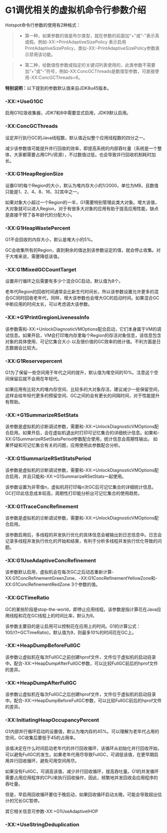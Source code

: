 # G1调优相关的虚拟机命令行参数介绍

Hotspot命令行参数的使用有2种格式：

> * 第一种，如果参数的值是布尔类型，就在参数的前面加“+”或“-”表示真或假。例如-XX:+PrintAdaptiveSizePolicy
表示启用PrintAdaptiveSizePolicy，类似-XX:-PrintAdaptiveSizePolicy参数表示禁用该功能。  

> * 第二种，给数值性参数或指定的关键词列表使用的，此类参数不需要加“+”或“-”符号，例如-XX:ConcGCThreads是数值型参数，可直接使用-XX:ConcGCThreads=6。

<strong>特别说明：</strong>以下提到的参数默认值来自JDK8u45版本。  

### -XX:+UseG1GC

启用G1垃圾收集器，JDK7和8中需要显式启用，JDK9默认启用。

### -XX:ConcGCThreads  

设定并行执行GC的Java线程数，默认值近似整个应用线程数的四分之一。  

减少该参数值可能提升并行回收的效率，即提高系统的内部吞吐量（系统是一个整体，大家都需要占用CPU资源），不过数值过低，也会导致并行回收机制耗时加长。  

### -XX:G1HeapRegionSize  

设置G1的每个Region的大小，默认为堆内存大小的1/2000，单位为MB，且数值只能是1、2、4、8、16、32其中之一。  

如果对象大小超过一个Region的一半，G1需要特别管理此类大对象。增大该值，大对象就可以进入Region，对于有很多大对象的应用有助于提高应用性能，缺点是直接干预了各年龄代的分配大小。  

### -XX:G1HeapWastePercent

G1不会回收的内存大小，默认是堆大小的5%。

GC会收集所有的Region，直到剩余的值达到该参数设定的值，就会停止收集。对于大堆来说，需要降低该值。

### -XX:G1MixedGCCountTarget

设置并行循环之后需要有多少个混合GC启动，默认值为8个。  

老年代Region的回收时间通常会比新生代时间长，所以该参数设置允许更多的混合GC同时回收老年代，同样，增大该参数也会增大GC的启动时间。如果混合GC中断应用的时间太长，可以考虑调大该参数。


### -XX:+G1PrintGregionLivenessInfo

该参数需和-XX:+UnlockDiagnosticVMOptions配合启动，它们本身属于VM的调试信息。如果开启，VM会打印堆内存里每个Region的存活对象信息，该信息包含对象的具体使用、可记忆集合大小
以及很价值的GC效率的统计值。不利方面是日志数据会比较大。

### -XX:G1Reservepercent

G1为了保留一些空间用于年代之间的提升，默认值为堆空间的10%。注意这个空间保留后就不会用在年轻代。  

如果应用有比较大的堆内存空间、比较多的大对象存活，建议减少一些保留空间，这样会给年轻代更多的预留空间、GC之间的会有更长的间隔时间，对于性能提升有帮助。


### -XX:+G1SummarizeRSetStats

该参数是虚拟机的诊断调试参数，需要和-XX:+UnlockDiagnosticVMOptions配合启用。如果开启，会在虚拟机退出时打印可记忆集合的详细统计信息。如果和-XX:G1SummarizeRSetStatsPeriod参数配合使用，统计信息会周期性输出。
如果怀疑和可记忆集合有关的问题，应用使用此参数配合分析。

### -XX:G1SummarizeRSetStatsPeriod

该参数是虚拟机的诊断调试参数，需要和-XX:+UnlockDiagnosticVMOptions配合启用，并且只能和-XX:+G1SummarizeRSetStats一起使用。  

该参数设置为非零值n，虚拟机将打印每n次GC后可记忆集合的详细统计信息。GC打印此信息成本较高，周期性打印能分析出可记忆集合的使用趋势。  

### -XX:G1TraceConcRefinement

该参数是虚拟机的诊断调试参数，需要和-XX:+UnlockDiagnosticVMOptions配合启用。

该参数启用后，多线程的并发执行优化的具体信息会被输出到日志信息中。日志会记录多线程并发执行优化的开始和结束，有利于分析多线程并发执行优化导致的问题。  

### -XX:G1UseAdaptiveConcRefinement

该参数默认启用，虚拟机会在每次GC之后动态重新计算-XX:G1ConcRefinementGreenZone、-XX:G1ConcRefinementYellowZone和-XX:G1ConcRefinementRedZone 3个参数的值。

### -XX:GCTimeRatio

GC的某些阶段是stop-the-world，即停止应用线程。该参数是指计算花在Java应用线程和花在GC线程上的时间比率，默认为9。

该参数主要目的是让启用可以控制花在应用上的时间。G1的计算公式：100/(1+GCTimeRatio)，默认值为9，则最多10%的时间花在GC上。


### -XX:+HeapDumpBeforeFullGC

该参数让虚拟机在每次FullGC之前创建hprof文件，文件位于虚拟机的启动目录中。配合-XX:+HeapDumpAfterFullGC参数，可以比较FullGC前后的hprof文件的差异。

### -XX:+HeapDumpAfterFullGC

该参数让虚拟机在每次FullGC之后创建hprof文件，文件位于虚拟机的启动目录中。配合-XX:+HeapDumpBeforeFullGC参数，可以比较FullGC前后的hprof文件的差异。

### -XX:InitiatingHeapOccupancyPercent

G1内部并行循环启动的设置值，默认为堆内存的45%。可以理解为老年代占用的空间，GC收集后要低于45的占用率。  

该值决定在什么时间启动老年代的并行回收循环，该循环从初始化并行回收开始，可以避免FullGC的发生。如果老年代用尽导致FullGC，可调低该值，在更早期启用并行回收循环，避免可用空间用尽。  

如果没有FullGC，可调高该值，减少并行回收循环，提高吞吐量。G1的并发循环需要占用应用程序的CPU来执行回收操作，因此，频繁地并发回收会应用程序的吞吐量。

但是，早启用回收循环要估于晚启动，如果回收循环启动太晚，可能会导致超出估计的冗长GC暂停。  

其它相关信息可参数-XX:+G1UseAdaptiveIHOP

### -XX:+UseStringDeduplication



